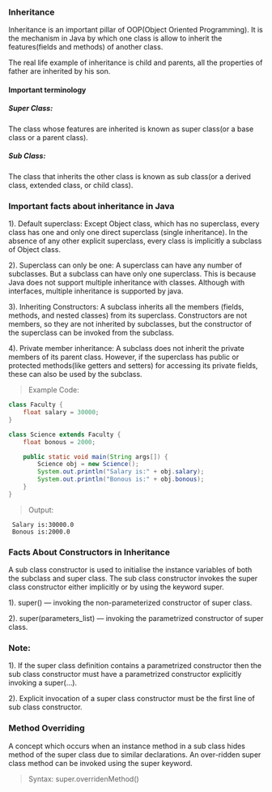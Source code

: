 ### Inheritance
Inheritance is an important pillar of OOP(Object Oriented Programming). It is the mechanism in Java by which one class is allow to inherit the features(fields and methods) of another class.

The real life example of inheritance is child and parents, all the properties of father are inherited by his son.

#### Important terminology
##### Super Class: 
The class whose features are inherited is known as super class(or a base class or a parent class).

##### Sub Class: 
The class that inherits the other class is known as sub class(or a derived class, extended class, or child class).

### Important facts about inheritance in Java

1). Default superclass: Except Object class, which has no superclass, every class has one and only one direct superclass (single inheritance). In the absence of any other explicit superclass, every class is implicitly a subclass of Object class.

2). Superclass can only be one: A superclass can have any number of subclasses. But a subclass can have only one superclass. This is because Java does not support multiple inheritance with classes. Although with interfaces, multiple inheritance is supported by java.

3). Inheriting Constructors: A subclass inherits all the members (fields, methods, and nested classes) from its superclass. Constructors are not members, so they are not inherited by subclasses, but the constructor of the superclass can be invoked from the subclass.

4). Private member inheritance: A subclass does not inherit the private members of its parent class. However, if the superclass has public or protected methods(like getters and setters) for accessing its private fields, these can also be used by the subclass.


>Example Code:
```java
class Faculty {
    float salary = 30000;
}

class Science extends Faculty {
    float bonous = 2000;

    public static void main(String args[]) {
        Science obj = new Science();
        System.out.println("Salary is:" + obj.salary);
        System.out.println("Bonous is:" + obj.bonous);
    }
} 
```

>Output:
       
     Salary is:30000.0
     Bonous is:2000.0

### Facts About Constructors in Inheritance
A sub class constructor is used to initialise the instance variables of both the subclass and super class. The sub class constructor invokes the super class constructor either implicitly or by using the keyword super.

1). super() — invoking the non-parameterized constructor of super class.

2). super(parameters_list) — invoking the parametrized constructor of super class.

### Note:
1). If the super class definition contains a parametrized constructor then the sub class constructor must have a parametrized constructor explicitly invoking a super(…).

2). Explicit invocation of a super class constructor must be the first line of sub class constructor.

### Method Overriding
A concept which occurs when an instance method in a sub class hides method of the super class due to similar declarations. An over-ridden super class method can be invoked using the super keyword.
>Syntax:
    super.overridenMethod()
